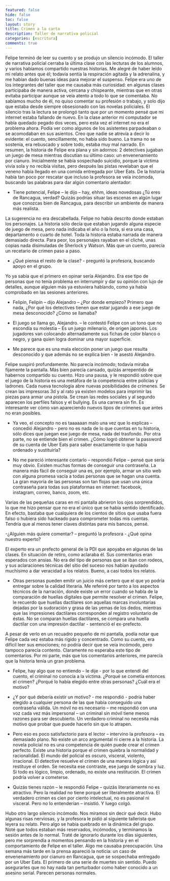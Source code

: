 ```yaml
---
featured: false
hide: false
toc: false
layout: story
title: Crimen a la carta
description: Taller de narrativa policial
categories: [escritura]
comments: true
---
```


Felipe terminó de leer su cuento y se produjo un silencio incómodo. El taller de narrativa policial cerraba la última clase con las lecturas de los alumnos, y varios habíamos compartido nuestras historias. Me alegré de haber leído mi relato antes que él; todavía sentía la respiración agitada y la adrenalina, y me habían dado buenas ideas para mejorar el suspenso. Felipe era uno de los integrantes del taller que me causaba más curiosidad: en algunas clases participaba de manera activa, cercana y chispeante, mientras que en otras evitaba participar aunque se veía atento a todo lo que se comentaba. No sabíamos mucho de él, no quiso comentar su profesión o trabajo, y solo dijo que estaba desde siempre obsesionado con las novelas policiales. El silencio tras la lectura se prolongó tanto que por un momento pensé que mi internet estaba fallando de nuevo. En la clase anterior mi computador se había quedado pegado dos veces, pero esta vez el internet no era el problema ahora. Podía ver como algunos de los asistentes parpadeaban o se acomodaban en sus asientos. 
Creo que nadie se atrevía a decir lo evidente: el cuento, sencillamente, no había sido bueno. La trama no se sostenía, era rebuscado y sobre todo, estaba muy mal narrado. En resumen, la historia de Felipe era plana y sin adornos: 2 detectives jugaban un juego de mesa mientras discutían su último caso: un envenenamiento por cianuro. Inicialmente se había sospechado suicidio, porque la víctima vivía sola y no recibía visitas, pero después las pistas revelaban que el veneno había llegado en una comida entregada por Uber Eats. 
De la historia había tan poco por rescatar que incluso la profesora se veía incómoda, buscando las palabras para dar algún comentario alentador:

-   Tiene potencial, Felipe – le dijo – hay, ehhm, ideas novedosas ¿Tú eres de Rancagua, verdad? Quizás podrías situar las escenas en algún lugar que conozcas bien de Rancagua, para describir un ambiente de manera más realista.

La sugerencia no era descabellada. Felipe no había descrito donde estaban los personajes. La historia sólo decía que estaban jugando alguna especie de juego de mesa, pero nada indicaba el año o la hora, si era una casa, departamento o cuarto de hotel. Toda la historia estaba narrada de manera demasiado directa. Para peor, los personajes rayaban en el cliché, unas copias nada disimuladas de Sherlock y Watson. Más que un cuento, parecía un recetario de crimen paso a paso.

-   ¿Qué piensa el resto de la clase? - preguntó la profesora, buscando apoyo en el grupo.

Yo ya sabía que el primero en opinar sería Alejandro. Era ese tipo de personas que no tenía problema en interrumpir y dar su opinión con lujo de detalles, aunque alguien más ya estuviera hablando, como ya había comprobado en las sesiones anteriores.

- Felipín, Felipín – dijo Alejandro – ¿Por donde empiezo? Primero que nada, ¿Por qué los detectives tienen que estar jugando a ese juego de mesa desconocido? ¿Cómo se llamaba?

-   El juego se llama go, Alejandro. – le contestó Felipe con un tono que no escondía su molestia –  Es un juego milenario, de origen japonés. Los jugadores van colocando alternadamente sus fichas de color blanco o negro, y gana quien logra dominar una mayor superficie. 

- Me parece que es una mala elección poner un juego que resulta desconocido y que además no se explica bien - le asestó Alejandro.

Felipe suspiró profundamente. No parecía incómodo; todavía miraba fijamente la pantalla. Más bien parecía cansado, quizás arrepentido de habernos compartido su cuento. Hizo una pausa, y le respondió sobre que el juego de la historia es una metáfora de la competencia entre policías y ladrones. Cada nueva tecnología abre nuevas posibilidades de crímenes. Se crean las impresoras 3d y al rato ya existen modelos para imprimir las piezas para armar una pistola. Se crean las redes sociales y al segundo aparecen los perfiles falsos y el bullying. Es una carrera sin fin. Es interesante ver cómo van apareciendo nuevos tipos de crímenes que antes no eran posibles.

-  Ya veo, el concepto no es taaaaaan malo una vez que lo explicas – concedió Alejandro - pero no es nada de lo que cuentas en tu historia, sólo dices que juegan ese juego de mesa, nada del trasfondo. Por otra parte, no se entiende bien el crimen. ¿Cómo logró obtener la password de su cuenta de Uber Eats para saber exactamente lo que había ordenado y sustituirla?

- No me pareció interesante contarlo – respondió Felipe – pensé que sería muy obvio. Existen muchas formas de conseguir una contraseña. La manera más fácil de conseguir una es, por ejemplo, armar un sitio web con alguna promesa vacía a todas personas que se hagan una cuenta. La gran mayoría de las personas son tan flojas que usan una única contraseña para todas sus plataformas en internet: facebook, instagram, correo, banco, zoom, etc. 

Varias de las pequeñas caras en mi pantalla abrieron los ojos sorprendidos, lo que me hizo pensar que no era el único que se había sentido identificado. En efecto, bastaba que cualquiera de los cientos de sitios que usaba fuera falso o hubiera sido hackeado para comprometer todas mis cuentas. Tendría que al menos tener claves distintas para mis bancos, pensé.



-¿Alguien más quiere comentar? – preguntó la profesora - ¿Qué opina nuestro experto?

El experto era un prefecto general de la PDI que apoyaba en algunas de las clases. En situación de retiro, como aclaraba él. Sus comentarios eran esperados con ansias. No era del tipo de personas que se iban con rodeos, y sus aclaraciones técnicas del sitio del suceso nos habían ayudado muchísimo a dar veracidad a los relatos. Bueno, a casi todos los relatos.

-  Otras personas pueden emitir un juicio más certero que el que yo podría entregar sobre la calidad literaria. Me referiré por tanto a los aspectos técnicos de la narración, donde existe un error cuando se habla de la comparación de huellas digitales que permite resolver el crimen. Felipe, le recuerdo que huellas dactilares son aquellas marcas involuntarias dejadas por la sudoración y grasa de las yemas de los dedos, mientras que las impresiones dactilares corresponden al registro voluntario de éstas. No se comparan huellas dactilares, se compara una huella dactilar con una impresión dactilar - sentenció el ex-prefecto.  

A pesar de verlo en un recuadro pequeño de mi pantalla, podía notar que Felipe cada vez estaba más rígido y concentrado. Como su cuento, era difícil leer sus emociones; no podría decir que se veía incómodo, pero tampoco parecía contento. Claramente no esperaba este tipo de comentarios. Por mi parte, más que los comentarios anteriores, me parecía que la historia tenía un gran problema.

- Felipe, hay algo que no entiendo – le dije - por lo que entendí del cuento, el criminal no conocía a la víctima. ¿Porqué se cometía entonces el crimen? ¿Porqué lo había elegido entre otras personas? ¿Cuál era el motivo?

-  ¿Y por qué debería existir un motivo? - me respondió - podría haber elegido a cualquier persona de las que había conseguido una contraseña válida. Un móvil no es necesario – me respondió con una voz cada vez más impersonal – un criminal sin móvil tiene menos razones para ser descubierto. Un verdadero criminal no necesita más motivo que probar que puede hacerlo sin que lo atrapen.

-  Pero eso es poco satisfactorio para el lector – intervino la profesora – es demasiado plano. No existe un arco argumental ni cierre a la historia. La novela policial no es una competencia de quién puede crear el crimen perfecto. Existe una historia porque el crimen quiebra la normalidad y racionalidad. El mundo del policial es oscuro, visceral, violento, irracional. El detective resuelve el crimen de una manera lógica y así restituye el orden. Se necesita ese contraste, ese juego de sombra y luz. Si todo es lógico, limpio, ordenado, no existe una restitución. El crimen podría volver a cometerse.

- Quizás tienes razón – le respondió Felipe – quizás literariamente no es atractivo. Pero la realidad no tiene porqué ser literalmente atractiva. El verdadero crimen es cien por ciento intelectual, no es pasional ni visceral. Pero no lo entenderían – insistió. Y luego colgó. 

Hubo otro largo silencio incómodo. Nos miramos sin decir qué decir. Hubo algunas risas nerviosas, y la profesora le pidió al siguiente tallerista que leyera su relato. Pero algo se había quebrado en la dinámica del grupo. Noté que todos estaban más reservados, incómodos, y terminamos la sesión antes de lo normal. Traté de ignorarlo durante los días siguientes, pero me sorprendía a momentos pensando en la historia y en el comportamiento de Felipe en el taller. Algo me causaba preocupación. Una semana más tarde en la prensa apareció la noticia: un caso de envenenamiento por cianuro en Rancagua, que se sospechaba entregado por un Uber Eats. El primero de una serie de muertes sin sentido. Puedo asegurarles que no hay nada tan perturbador como haber conocido a un asesino serial. Parecen personas normales.

